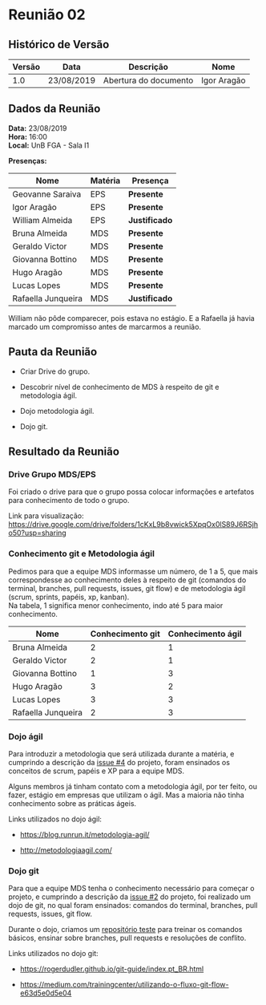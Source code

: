 # Reunião 02

## Histórico de Versão

|Versão|Data|Descrição|Nome|
|---|---|---|---|
|1.0|23/08/2019|Abertura do documento|Igor Aragão|

## Dados da Reunião

**Data:** 23/08/2019  
**Hora:** 16:00  
**Local:** UnB FGA - Sala I1  

**Presenças:**

|Nome|Matéria|Presença|
|---|---|---|
|Geovanne Saraiva   |EPS|**Presente**|
|Igor Aragão        |EPS|**Presente**|
|William Almeida    |EPS|**Justificado**|
|Bruna Almeida      |MDS|**Presente**|
|Geraldo Victor     |MDS|**Presente**|
|Giovanna Bottino   |MDS|**Presente**|
|Hugo Aragão        |MDS|**Presente**|
|Lucas Lopes        |MDS|**Presente**|
|Rafaella Junqueira |MDS|**Justificado**|

William não pôde comparecer, pois estava no estágio. E a Rafaella já havia marcado um compromisso antes de marcarmos a reunião.

## Pauta da Reunião

* Criar Drive do grupo.

* Descobrir nível de conhecimento de MDS à respeito de git e metodologia ágil.

* Dojo metodologia ágil.

* Dojo git.

## Resultado da Reunião

### Drive Grupo MDS/EPS

Foi criado o drive para que o grupo possa colocar informações e artefatos para conhecimento de todo o grupo.  

Link para visualização: <https://drive.google.com/drive/folders/1cKxL9b8vwick5XpqOx0lS89J6RSjho50?usp=sharing>  

### Conhecimento git e Metodologia ágil

Pedimos para que a equipe MDS informasse um número, de 1 a 5, que mais correspondesse ao conhecimento deles à respeito de git (comandos do terminal, branches, pull requests, issues, git flow) e de metodologia ágil (scrum, sprints, papéis, xp, kanban).  
Na tabela, 1 significa menor conhecimento, indo até 5 para maior conhecimento.

|Nome|Conhecimento git|Conhecimento ágil|
|---|---|---|
|Bruna Almeida     |2|1|
|Geraldo Victor    |2|1|
|Giovanna Bottino  |1|3|
|Hugo Aragão       |3|2|
|Lucas Lopes       |3|3|
|Rafaella Junqueira|2|3|

### Dojo ágil

Para introduzir a metodologia que será utilizada durante a matéria, e cumprindo a descrição da [issue #4](https://github.com/fga-eps-mds/2019.2-FoodCare/issues/4) do projeto, foram ensinados os conceitos de scrum, papéis e XP para a equipe MDS.  

Alguns membros já tinham contato com a metodologia ágil, por ter feito, ou fazer, estágio em empresas que utilizam o ágil. Mas a maioria não tinha conhecimento sobre as práticas ágeis.  

Links utilizados no dojo ágil:

* <https://blog.runrun.it/metodologia-agil/>

* <http://metodologiaagil.com/>

### Dojo git

Para que a equipe MDS tenha o conhecimento necessário para começar o projeto, e cumprindo a descrição da [issue #2](https://github.com/fga-eps-mds/2019.2-FoodCare/issues/2) do projeto, foi realizado um dojo de git, no qual foram ensinados: comandos do terminal, branches, pull requests, issues, git flow.  

Durante o dojo, criamos um [repositório teste](https://github.com/roginaldosemog/dojo-git) para treinar os comandos básicos, ensinar sobre branches, pull requests e resoluções de conflito.  

Links utilizados no dojo git:

* <https://rogerdudler.github.io/git-guide/index.pt_BR.html>

* <https://medium.com/trainingcenter/utilizando-o-fluxo-git-flow-e63d5e0d5e04>
